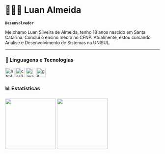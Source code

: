 # 👨🏻‍💻 Luan Almeida

**`Desenvolvedor`**

Me chamo Luan Silveira de Almeida, tenho 18 anos nascido em Santa Catarina. Concluí o ensino médio no CFNP. Atualmente, estou cursando Análise e Desenvolvimento de Sistemas na UNISUL.

---
### 🤖 Linguagens e Tecnologias

<div align="left">
  <img src="https://cdn.jsdelivr.net/gh/devicons/devicon/icons/html5/html5-original.svg" img width="30" alt="html5 logo"  />
  <img src="https://cdn.jsdelivr.net/gh/devicons/devicon/icons/css3/css3-original.svg" img width="30" alt="css3 logo"  />
  <img src="https://cdn.jsdelivr.net/gh/devicons/devicon/icons/java/java-original.svg" img width="30" alt="java logo"/>
  <img src="https://cdn.jsdelivr.net/gh/devicons/devicon@latest/icons/git/git-original.svg" img width="30" alt="git logo" />
</div>

### 📊 Estatísticas

<div align="left">
  <img src="https://github-readme-stats.vercel.app/api?username=Luanlmeida&show_icons=true&theme=dark&include_all_commits=true&locale=pt-br"height="165"   />
  <img src="https://github-readme-stats.vercel.app/api/top-langs/?username=Luanlmeida&theme=dark&layout=compact&custom_title=Tecnologias&langs_count=9"height="165"  />
</div>
 
###
